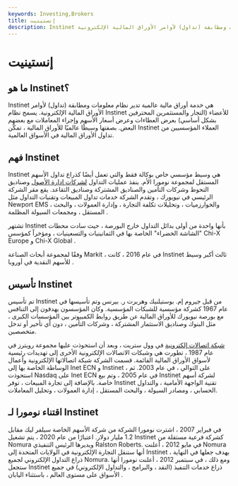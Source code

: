 ```yaml
---
keywords: Investing,Brokers
title: إنستينيت
description: Instinet هي خدمة أوراق مالية عالمية تدير نظام معلومات ومطابقة (تداول) لأوامر الأوراق المالية الإلكترونية.
---
```


# إنستينيت
## ما هو Instinet؟

Instinet هي خدمة أوراق مالية عالمية تدير نظام معلومات ومطابقة (تداول) لأوامر الأوراق المالية الإلكترونية. يسمح نظام Instinet للأعضاء (التجار والمستثمرين المحترفين بشكل أساسي) بعرض العطاءات وعرض أسعار الأسهم وإجراء المعاملات مع بعضهم البعض. بصفتها وسيطًا عالميًا للأوراق المالية ، تمكّن Instinet العملاء المؤسسيين من تداول الأوراق المالية في الأسواق العالمية.

## فهم Instinet

Instinet هي وسيط مؤسسي خاص بوكالة فقط والتي تعمل أيضًا كذراع تداول الأسهم المستقل لمجموعة نومورا الأم. ينفذ عمليات التداول [لشركات إدارة الأصول](/assetmanagement) وصناديق التحوط وشركات التأمين والصناديق المشتركة وصناديق التقاعد. يقع مقر الشركة الرئيسي في نيويورك ، وتقدم الشركة خدمات تداول المبيعات وتقنيات التداول مثل Newport EMS ، والخوارزميات ، وتحليلات تكلفة التجارة ، وإدارة العمولات ، والبحث المستقل ، ومجمعات السيولة المظلمة .

تشتهر Instinet بأنها واحدة من أولى بدائل التداول خارج البورصة ، حيث سادت محطات "الشاشة الخضراء" الخاصة بها في الثمانينيات والتسعينيات ، ومؤخراً كمؤسس Chi-X Europe و Chi-X Global .

وفقًا لمجموعة أبحاث الصناعة Markit ، في عام 2016 ، كانت Instinet ثالث أكبر وسيط للأسهم النقدية في أوروبا .

## تأسيس Instinet

تم تأسيس Instinet من قبل جيروم إم. بوستيلنيك وهربرت ر. بيرنس وتم تأسيسها في عام 1967 كشركة مؤسسية للشبكات المؤسسية. وكان المؤسسون يهدفون إلى التنافس مع بورصة نيويورك للأوراق المالية عن طريق روابط الكمبيوتر بين المؤسسات الكبرى ، مثل البنوك وصناديق الاستثمار المشتركة ، وشركات التأمين ، دون أي تأخير أو تدخل متخصصين.

[شبكة اتصالات إلكترونية](/ecn) في وول ستريت ، وبعد أن استحوذت عليها مجموعة رويترز في عام 1987 ، تطورت هي وشبكات الاتصالات الإلكترونية الأخرى إلى تهديدات رئيسية لأسواق الأوراق المالية القائمة. قسمت الشركة شبكة اتصالاتها الإلكترونية وأعمال الوساطة الخاصة بها إلى Inet ECN و Instinet ، على التوالي ، في عام 2003. ثم استحوذت Nasdaq على Inet ECN في عام 2005 ، وتم بيع Instinet لشركة أسهم خاصة. بالإضافة إلى تجارة المبيعات ، توفر Instinet تقنية الواجهة الأمامية ، والتداول الحسابي ، ومصادر السيولة ، والبحث المستقل ، إدارة العمولات ، وتحليل المعاملات.

## اقتناء نومورا لـ Instinet

في فبراير 2007 ، اشترت نومورا الشركة من شركة الأسهم الخاصة سيلفر ليك مقابل 1.2 مليار دولار. اعتبارًا من عام 2020 ، يتم تشغيل Instinet كشركة فرعية مستقلة من Nomura ويديرها الرئيس التنفيذي Ralston Roberts. في مايو 2012 ، أعلنت Nomura أنها ستنقل التجارة الإلكترونية في الولايات المتحدة إلى Instinet ، بهدف جعلها في النهاية ذراع التداول الإلكتروني لجميع Nomura. ومع ذلك ، في سبتمبر 2012 ، أعلنت نومورا أنها ستجعل Instinet ذراع خدمات التنفيذ (النقد ، والبرامج ، والتداول الإلكتروني) في جميع الأسواق على مستوى العالم ، باستثناء اليابان .

